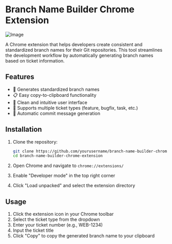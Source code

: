 # Branch Name Builder Chrome Extension

![Image](https://github.com/user-attachments/assets/d338d306-2e82-4b26-a742-234f44fcd6ee)

A Chrome extension that helps developers create consistent and standardized branch names for their Git repositories. This tool streamlines the development workflow by automatically generating branch names based on ticket information.

## Features

- 🎯 Generates standardized branch names
- 📋 Easy copy-to-clipboard functionality
- 🎨 Clean and intuitive user interface
- 🔄 Supports multiple ticket types (feature, bugfix, task, etc.)
- 💾 Automatic commit message generation

## Installation

1. Clone the repository:
   ```bash
   git clone https://github.com/yourusername/branch-name-builder-chrome-extension.git
   cd branch-name-builder-chrome-extension
   ```

2. Open Chrome and navigate to `chrome://extensions/`

3. Enable "Developer mode" in the top right corner

4. Click "Load unpacked" and select the extension directory

## Usage

1. Click the extension icon in your Chrome toolbar
2. Select the ticket type from the dropdown
3. Enter your ticket number (e.g., WEB-1234)
4. Input the ticket title
5. Click "Copy" to copy the generated branch name to your clipboard
